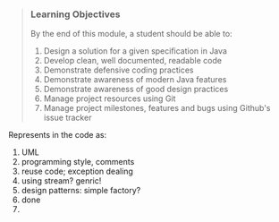 >### Learning Objectives
>By the end of this module, a student should be able to:
>1. Design a solution for a given specification in Java
>2. Develop clean, well documented, readable code
>3. Demonstrate defensive coding practices
>4. Demonstrate awareness of modern Java features
>5. Demonstrate awareness of good design practices
>6. Manage project resources using Git
>7. Manage project milestones, features and bugs using Github's issue tracker

Represents in the code as:

1. UML
2. programming style, comments
3. reuse code; exception dealing
4. using stream? genric!
5. design patterns: simple factory?
6. done
7. 
